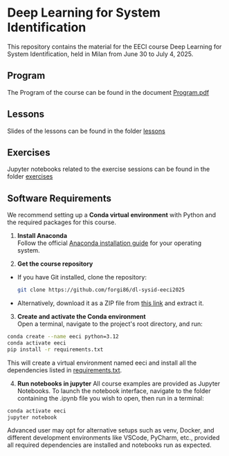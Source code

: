 # Deep Learning for System Identification 
This repository contains the material for the EECI course Deep Learning for System Identification, held in Milan from June 30 to July 4, 2025.

## Program
The Program of the course can be found in the document [Program.pdf](Program.pdf)

## Lessons
Slides of the lessons can be found in the folder [lessons](lessons)

## Exercises

Jupyter notebooks related to the exercise sessions can be found in the folder [exercises](exercises)

## Software Requirements

We recommend setting up a **Conda virtual environment** with Python and the required packages for this course.


1. **Install Anaconda**  
  Follow the official [Anaconda installation guide](https://www.anaconda.com/docs/getting-started/anaconda/install) for your operating system.

2. **Get the course repository**
  - If you have Git installed, clone the repository:
    ```bash
    git clone https://github.com/forgi86/dl-sysid-eeci2025
    ```
  - Alternatively, download it as a ZIP file from [this link](https://github.com/forgi86/dl-sysid-eeci2025/archive/refs/heads/main.zip) and extract it.

3. **Create and activate the Conda environment**  
  Open a terminal, navigate to the project's root directory, and run:
  ```bash
  conda create --name eeci python=3.12
  conda activate eeci
  pip install -r requirements.txt
 ```
This will create a virtual environment named eeci and install all the dependencies listed in [requirements.txt](requirements.txt).

4. **Run notebooks in jupyter**
All course examples are provided as Jupyter Notebooks. To launch the notebook interface, navigate to the folder containing the .ipynb file you wish to open, then run in a terminal:
```bash
conda activate eeci
jupyter notebook
```
Advanced user may opt for alternative setups such as venv, Docker, and different development environments like VSCode, PyCharm, etc., provided all required dependencies are installed and notebooks run as expected.

